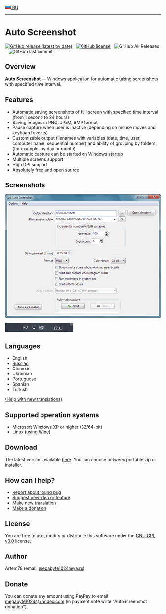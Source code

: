 [![Russian](images/russian_icon.png) RU](README-ru.md "Russian")

-------------------------  

Auto Screenshot
===============

[![GitHub release (latest by date)](https://img.shields.io/github/v/release/artem78/AutoScreenshot?style=plastic)](https://github.com/artem78/AutoScreenshot/releases/latest)&nbsp;&nbsp;&nbsp;[![GitHub license](https://img.shields.io/github/license/artem78/AutoScreenshot?style=plastic)](https://github.com/artem78/AutoScreenshot/blob/master/LICENSE.txt)&nbsp;&nbsp;&nbsp;![GitHub All Releases](https://img.shields.io/github/downloads/artem78/AutoScreenshot/total?style=plastic)&nbsp;&nbsp;&nbsp;![GitHub last commit](https://img.shields.io/github/last-commit/artem78/AutoScreenshot?style=plastic)

## Overview
**Auto Screenshot** — Windows application for automatic taking screenshots with specified time interval.

## Features
* Automatic saving screenshots of full screen with specified time interval (from 1 second to 24 hours)
* Saving images in PNG, JPEG, BMP <!--or GIF--> format
* Pause capture when user is inactive (depending on mouse moves and keyboard events) 
* Customizable output filenames with variables (date, time, user, computer name, sequential number) and ability of grouping by folders (for example: by day or month)
* Automatic capture can be started on Windows startup
* Multiple screens support
* High DPI support
* Absolutely free and open source

## Screenshots
![Main program window](images/main_window.png "Main program window")

![Tray icon](images/tray_icon_animation.gif "Tray icon")

## Languages
* English
* [Russian](README-ru.md)
* Chinese
* Ukrainian
* Portuguese
* Spanish
* Turkish

[(Help with new translations)](https://github.com/artem78/AutoScreenshot/issues/5)

## Supported operation systems
* Microsoft Windows XP or higher (32/64-bit)
* Linux (using [Wine](https://www.winehq.org/))

## Download
The latest version available [here](https://github.com/artem78/AutoScreenshot/releases/latest). You can choose between portable zip or installer.

## How can I help?
* [Report about found bug](https://github.com/artem78/AutoScreenshot/issues/new?assignees=&labels=bug&template=bug_report.md&title=)
* [Suggest new idea or feature](https://github.com/artem78/AutoScreenshot/issues/new?assignees=&labels=enhancement&template=feature_request.md&title=)
* [Make new translation](https://github.com/artem78/AutoScreenshot/issues/5)
* [Make a donation](#donate)

## License
You are free to use, modify or distribute this software under the [GNU GPL v3.0](https://github.com/artem78/AutoScreenshot/blob/master/LICENSE.txt) license.

## Author
Artem78 (email: [megabyte1024@ya.ru](mailto:megabyte1024@ya.ru?subject=AutoScreenshot))

## Donate
You can donate any amount using PayPay to email <u>megabyte1024@yandex.com</u> (in payment note write "AutoScreenshot donation").
